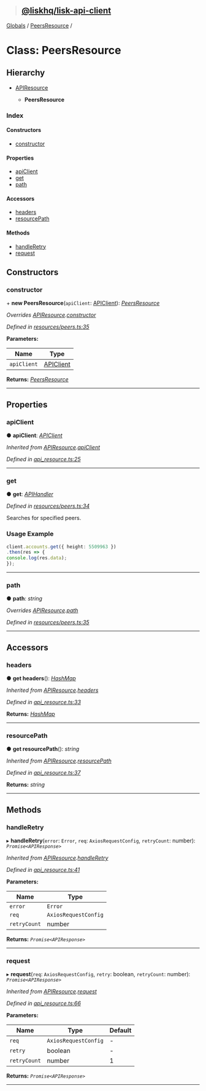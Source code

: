 > ## [@liskhq/lisk-api-client](../README.md)

[Globals](../globals.md) / [PeersResource](peersresource.md) /

# Class: PeersResource

## Hierarchy

* [APIResource](apiresource.md)

  * **PeersResource**

### Index

#### Constructors

* [constructor](peersresource.md#constructor)

#### Properties

* [apiClient](peersresource.md#apiclient)
* [get](peersresource.md#get)
* [path](peersresource.md#path)

#### Accessors

* [headers](peersresource.md#headers)
* [resourcePath](peersresource.md#resourcepath)

#### Methods

* [handleRetry](peersresource.md#handleretry)
* [request](peersresource.md#request)

## Constructors

###  constructor

\+ **new PeersResource**(`apiClient`: [APIClient](apiclient.md)): *[PeersResource](peersresource.md)*

*Overrides [APIResource](apiresource.md).[constructor](apiresource.md#constructor)*

*Defined in [resources/peers.ts:35](url)*

**Parameters:**

Name | Type |
------ | ------ |
`apiClient` | [APIClient](apiclient.md) |

**Returns:** *[PeersResource](peersresource.md)*

___

## Properties

###  apiClient

● **apiClient**: *[APIClient](apiclient.md)*

*Inherited from [APIResource](apiresource.md).[apiClient](apiresource.md#apiclient)*

*Defined in [api_resource.ts:25](url)*

___

###  get

● **get**: *[APIHandler](../globals.md#apihandler)*

*Defined in [resources/peers.ts:34](url)*

Searches for specified peers.

### Usage Example
```ts
client.accounts.get({ height: 5509963 })
.then(res => {
console.log(res.data);
});
```

___

###  path

● **path**: *string*

*Overrides [APIResource](apiresource.md).[path](apiresource.md#path)*

*Defined in [resources/peers.ts:35](url)*

___

## Accessors

###  headers

● **get headers**(): *[HashMap](../interfaces/hashmap.md)*

*Inherited from [APIResource](apiresource.md).[headers](apiresource.md#headers)*

*Defined in [api_resource.ts:33](url)*

**Returns:** *[HashMap](../interfaces/hashmap.md)*

___

###  resourcePath

● **get resourcePath**(): *string*

*Inherited from [APIResource](apiresource.md).[resourcePath](apiresource.md#resourcepath)*

*Defined in [api_resource.ts:37](url)*

**Returns:** *string*

___

## Methods

###  handleRetry

▸ **handleRetry**(`error`: `Error`, `req`: `AxiosRequestConfig`, `retryCount`: number): *`Promise<APIResponse>`*

*Inherited from [APIResource](apiresource.md).[handleRetry](apiresource.md#handleretry)*

*Defined in [api_resource.ts:41](url)*

**Parameters:**

Name | Type |
------ | ------ |
`error` | `Error` |
`req` | `AxiosRequestConfig` |
`retryCount` | number |

**Returns:** *`Promise<APIResponse>`*

___

###  request

▸ **request**(`req`: `AxiosRequestConfig`, `retry`: boolean, `retryCount`: number): *`Promise<APIResponse>`*

*Inherited from [APIResource](apiresource.md).[request](apiresource.md#request)*

*Defined in [api_resource.ts:66](url)*

**Parameters:**

Name | Type | Default |
------ | ------ | ------ |
`req` | `AxiosRequestConfig` | - |
`retry` | boolean | - |
`retryCount` | number | 1 |

**Returns:** *`Promise<APIResponse>`*

___